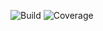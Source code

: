 ![Build](https://github.com/TU_USUARIO/pokemon-api/actions/workflows/CI.yml/badge.svg)
![Coverage](https://img.shields.io/codecov/c/github/TU_USUARIO/pokemon-api.svg?style=flat)

